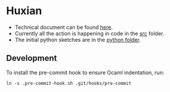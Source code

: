 # Huxian

* Technical document can be found [here](https://hackmd.io/teMO2x9PRRy1iTBtrSMBvA?view).
* Currently all the action is happening in code in the [src](./src) folder.
* The initial python sketches are in the [python folder](./python).

## Development

To install the pre-commit hook to ensure Ocaml indentation, run:

```
ln -s .pre-commit-hook.sh .git/hooks/pre-commit
```
